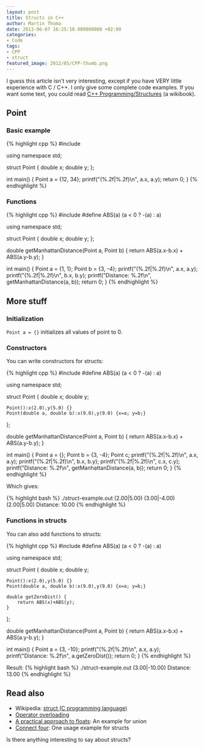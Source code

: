 ```yaml
---
layout: post
title: Structs in C++
author: Martin Thoma
date: 2013-06-07 16:25:18.000000000 +02:00
categories:
- Code
tags:
- CPP
- struct
featured_image: 2012/05/CPP-thumb.png
---
```

I guess this article isn't very interesting, except if you have VERY little experience with C / C++. I only give some complete code examples. If you want some text, you could read <a href="http://en.wikibooks.org/wiki/C%2B%2B_Programming/Structures">C++ Programming/Structures</a> (a wikibook).

<h2>Point</h2>
<h3>Basic example</h3>
{% highlight cpp %}
#include <iostream>

using namespace std;

struct Point {
    double x;
    double y;
};

int main() {
    Point a = {12, 34};
    printf("(%.2f|%.2f)\n", a.x, a.y);
    return 0;
}
{% endhighlight %}

<h3>Functions</h3>
{% highlight cpp %}
#include <iostream>
#define ABS(a) (a < 0 ? -(a) : a)

using namespace std;

struct Point {
    double x;
    double y;
};

double getManhattanDistance(Point a, Point b) {
    return ABS(a.x-b.x) + ABS(a.y-b.y);
}

int main() {
    Point a = {1, 1};
    Point b = {3, -4};
    printf("(%.2f|%.2f)\n", a.x, a.y);
    printf("(%.2f|%.2f)\n", b.x, b.y);
    printf("Distance: %.2f\n", getManhattanDistance(a, b));
    return 0;
}
{% endhighlight %}

<h2>More stuff</h2>
<h3>Initialization</h3>
<code>Point a = {}</code> initializes all values of point to 0.

<h3>Constructors</h3>
You can write constructors for structs:

{% highlight cpp %}
#include <iostream>
#define ABS(a) (a < 0 ? -(a) : a)

using namespace std;

struct Point {
    double x;
    double y;

    Point():x(2.0),y(5.0) {}
    Point(double a, double b):x(9.0),y(9.0) {x=a; y=b;}
};

double getManhattanDistance(Point a, Point b) {
    return ABS(a.x-b.x) + ABS(a.y-b.y);
}

int main() {
    Point a = {};
    Point b = {3, -4};
    Point c;
    printf("(%.2f|%.2f)\n", a.x, a.y);
    printf("(%.2f|%.2f)\n", b.x, b.y);
    printf("(%.2f|%.2f)\n", c.x, c.y);
    printf("Distance: %.2f\n", getManhattanDistance(a, b));
    return 0;
}
{% endhighlight %}

Which gives:

{% highlight bash %}
./struct-example.out 
(2.00|5.00)
(3.00|-4.00)
(2.00|5.00)
Distance: 10.00
{% endhighlight %}

<h3>Functions in structs</h3>
You can also add functions to structs:

{% highlight cpp %}
#include <iostream>
#define ABS(a) (a < 0 ? -(a) : a)

using namespace std;

struct Point {
    double x;
    double y;

    Point():x(2.0),y(5.0) {}
    Point(double a, double b):x(9.0),y(9.0) {x=a; y=b;}

    double getZeroDist() {
        return ABS(x)+ABS(y);
    }
};

double getManhattanDistance(Point a, Point b) {
    return ABS(a.x-b.x) + ABS(a.y-b.y);
}

int main() {
    Point a = {3, -10};
    printf("(%.2f|%.2f)\n", a.x, a.y);
    printf("Distance: %.2f\n", a.getZeroDist());
    return 0;
}
{% endhighlight %}

Result:
{% highlight bash %}
./struct-example.out 
(3.00|-10.00)
Distance: 13.00
{% endhighlight %}

<h2>Read also</h2>
<ul>
  <li>Wikipedia: <a href="http://en.wikipedia.org/wiki/Struct_(C_programming_language)">struct (C programming language)</a></li>
  <li><a href="http://martin-thoma.com/c-operator-overloading/" title="C++ Operator overloading">Operator overloading</a></li>
  <li><a href="http://martin-thoma.com/a-practical-approach-to-floats/">A practical approach to floats</a>: An example for union</li>
  <li><a href="http://martin-thoma.com/how-do-hash-functions-work/">Connect four</a>: One usage example for structs</li>
</ul>

Is there anything interesting to say about structs?
